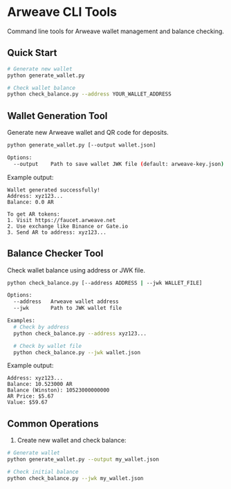 # Arweave CLI Tools

Command line tools for Arweave wallet management and balance checking.

## Quick Start

```bash
# Generate new wallet
python generate_wallet.py

# Check wallet balance
python check_balance.py --address YOUR_WALLET_ADDRESS
```

## Wallet Generation Tool

Generate new Arweave wallet and QR code for deposits.

```bash
python generate_wallet.py [--output wallet.json]

Options:
  --output    Path to save wallet JWK file (default: arweave-key.json)
```

Example output:
```
Wallet generated successfully!
Address: xyz123...
Balance: 0.0 AR

To get AR tokens:
1. Visit https://faucet.arweave.net
2. Use exchange like Binance or Gate.io
3. Send AR to address: xyz123...
```

## Balance Checker Tool

Check wallet balance using address or JWK file.

```bash
python check_balance.py [--address ADDRESS | --jwk WALLET_FILE]

Options:
  --address   Arweave wallet address
  --jwk       Path to JWK wallet file

Examples:
  # Check by address
  python check_balance.py --address xyz123...

  # Check by wallet file
  python check_balance.py --jwk wallet.json
```

Example output:
```
Address: xyz123...
Balance: 10.523000 AR
Balance (Winston): 10523000000000
AR Price: $5.67
Value: $59.67
```

## Common Operations

1. Create new wallet and check balance:
```bash
# Generate wallet
python generate_wallet.py --output my_wallet.json

# Check initial balance
python check_balance.py --jwk my_wallet.json
```
